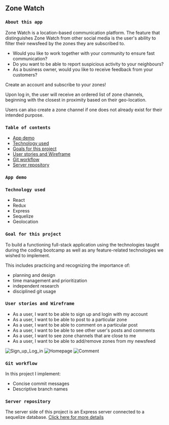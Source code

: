 ## Zone Watch

### `About this app`

Zone Watch is a location-based communication platform. The feature that distinguishes Zone Watch from other social media is the user's ability to filter their newsfeed by the zones they are subscribed to.

- Would you like to work together with your community to ensure fast communication?
- Do you want to be able to report suspicious activity to your neighbours?
- As a business owner, would you like to receive feedback from your customers?

Create an account and subscribe to your zones!

Upon log in, the user will receive an ordered list of zone channels, beginning with the closest in proximity based on their geo-location.

Users can also create a zone channel if one does not already exist for their intended purpose.

### `Table of contents`

<ul>
<li><a href="#app-demo">App demo</a></li>
<li><a href="#technology-user">Technology used</a></li>
<li><a href="#goals-for-this-project">Goals for this project</a></li>
<li><a href="#user-stories-and-wireframe">User stories and Wireframe</a></li>
<li><a href="#git-workflow">Git workflow</a></li>
<li><a href="#server-repository">Server repository</a></li>
</ul>

### `App demo`

### `Technology used`

- React
- Redux
- Express
- Sequelize
- Geolocation

### `Goal for this project`

To build a functioning full-stack application using the technologies taught during the coding bootcamp as well as any feature-related technologies we wished to implement.

This includes practicing and recognizing the importance of:

- planning and design
- time management and prioritization
- independent research
- disciplined git usage

### `User stories and Wireframe`

- As a user, I want to be able to sign up and login with my account
- As a user, I want to be able to post to a particular zone
- As a user, I want to be able to comment on a particular post
- As a user, I want to be able to see other user's posts and comments
- As a user, I want to see zone channels that are close to me
- As a user, I want to be able to add/remove zones from my newsfeed

![Sign_up_Log_in](https://user-images.githubusercontent.com/54505503/78504277-54bbf980-776c-11ea-9489-c61dbb0918fb.png)
![Homepage](https://user-images.githubusercontent.com/54505503/78504303-98aefe80-776c-11ea-9fbf-2b3b27507528.png)
![Comment](https://user-images.githubusercontent.com/54505503/78504311-a49ac080-776c-11ea-9ff6-cee915e30eb3.png)

### `Git workflow`

In this project I implement:

- Concise commit messages
- Descriptive branch names

### `Server repository`

<p>The server side of this project is an Express server connected to a sequelize database. <a href="https://github.com/johnflentri/zone-watch-server">Click here for more details</a><p>
